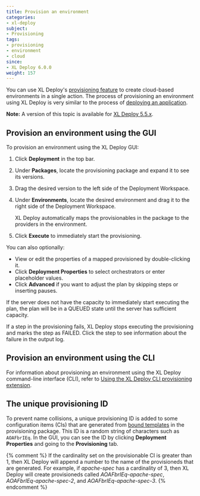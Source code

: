```yaml
---
title: Provision an environment
categories:
- xl-deploy
subject:
- Provisioning
tags:
- provisioning
- environment
- cloud
since:
- XL Deploy 6.0.0
weight: 157
---
```


You can use XL Deploy's [provisioning feature](/xl-deploy/concept/provisioning-through-xl-deploy.html) to create cloud-based environments in a single action. The process of provisioning an environment using XL Deploy is very similar to the process of [deploying an application](/xl-deploy/how-to/deploy-an-application.html).

**Note:** A version of this topic is available for [XL Deploy 5.5.x](/xl-deploy/5.5.x/provision-an-environment-5.5.html).

## Provision an environment using the GUI

To provision an environment using the XL Deploy GUI:

1. Click **Deployment** in the top bar.
1. Under **Packages**, locate the provisioning package and expand it to see its versions.
1. Drag the desired version to the left side of the Deployment Workspace.
1. Under **Environments**, locate the desired environment and drag it to the right side of the Deployment Workspace.

    XL Deploy automatically maps the provisionables in the package to the providers in the environment.

1. Click **Execute** to immediately start the provisioning.

You can also optionally:

* View or edit the properties of a mapped provisioned by double-clicking it.
* Click **Deployment Properties** to select orchestrators or enter placeholder values.
* Click **Advanced** if you want to adjust the plan by skipping steps or inserting pauses.

If the server does not have the capacity to immediately start executing the plan, the plan will be in a QUEUED state until the server has sufficient capacity.

If a step in the provisioning fails, XL Deploy stops executing the provisioning and marks the step as FAILED. Click the step to see information about the failure in the output log.

## Provision an environment using the CLI

For information about provisioning an environment using the XL Deploy command-line interface (CLI), refer to [Using the XL Deploy CLI provisioning extension](/xl-deploy/how-to/using-the-xl-deploy-cli-provisioning-extension.html).

## The unique provisioning ID

To prevent name collisions, a unique provisioning ID is added to some configuration items (CIs) that are generated from [bound templates](/xl-deploy/how-to/create-a-provisioning-package.html#add-a-template-as-a-bound-template) in the provisioning package. This ID is a random string of characters such as `AOAFbrIEq`. In the GUI, you can see the ID by clicking **Deployment Properties** and going to the **Provisioning** tab.

{% comment %}
If the cardinality set on the provisionable CI is greater than 1, then XL Deploy will append a number to the name of the provisioneds that are generated. For example, if *apache-spec* has a cardinality of 3, then XL Deploy will create provisioneds called *AOAFbrIEq-apache-spec*, *AOAFbrIEq-apache-spec-2*, and *AOAFbrIEq-apache-spec-3*.
{% endcomment %}
